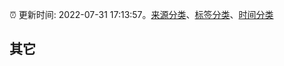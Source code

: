 :alarm_clock: 更新时间: 2022-07-31 17:13:57。[来源分类](../README.md)、[标签分类](../TAGS.md)、[时间分类](../TIMELINE.md)

## 其它



